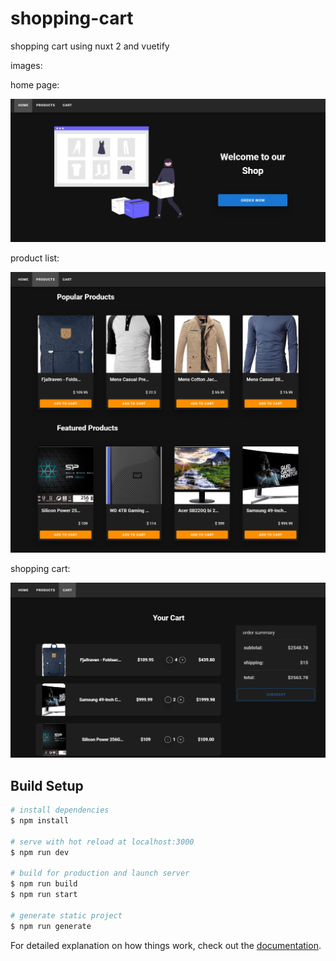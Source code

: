 # shopping-cart

shopping cart using nuxt 2 and vuetify

images:

home page:

![](static//1.png)

product list:

![](static//2.png)

shopping cart:

![](static/3.png)

## Build Setup

```bash
# install dependencies
$ npm install

# serve with hot reload at localhost:3000
$ npm run dev

# build for production and launch server
$ npm run build
$ npm run start

# generate static project
$ npm run generate
```

For detailed explanation on how things work, check out the [documentation](https://nuxtjs.org).


